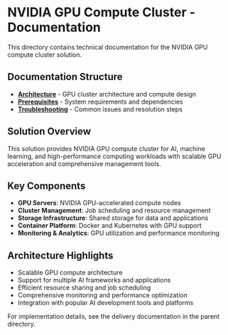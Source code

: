 # NVIDIA GPU Compute Cluster - Documentation

This directory contains technical documentation for the NVIDIA GPU compute cluster solution.

## Documentation Structure

- **[Architecture](architecture.md)** - GPU cluster architecture and compute design
- **[Prerequisites](prerequisites.md)** - System requirements and dependencies
- **[Troubleshooting](troubleshooting.md)** - Common issues and resolution steps

## Solution Overview

This solution provides NVIDIA GPU compute cluster for AI, machine learning, and high-performance computing workloads with scalable GPU acceleration and comprehensive management tools.

## Key Components

- **GPU Servers**: NVIDIA GPU-accelerated compute nodes
- **Cluster Management**: Job scheduling and resource management
- **Storage Infrastructure**: Shared storage for data and applications
- **Container Platform**: Docker and Kubernetes with GPU support
- **Monitoring & Analytics**: GPU utilization and performance monitoring

## Architecture Highlights

- Scalable GPU compute architecture
- Support for multiple AI frameworks and applications
- Efficient resource sharing and job scheduling
- Comprehensive monitoring and performance optimization
- Integration with popular AI development tools and platforms

For implementation details, see the delivery documentation in the parent directory.